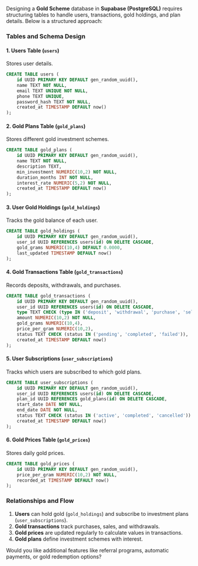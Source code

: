 Designing a **Gold Scheme** database in **Supabase (PostgreSQL)** requires structuring tables to handle users, transactions, gold holdings, and plan details. Below is a structured approach:

### **Tables and Schema Design**

#### 1. **Users Table** (`users`)
Stores user details.

```sql
CREATE TABLE users (
    id UUID PRIMARY KEY DEFAULT gen_random_uuid(),
    name TEXT NOT NULL,
    email TEXT UNIQUE NOT NULL,
    phone TEXT UNIQUE,
    password_hash TEXT NOT NULL,
    created_at TIMESTAMP DEFAULT now()
);
```

#### 2. **Gold Plans Table** (`gold_plans`)
Stores different gold investment schemes.

```sql
CREATE TABLE gold_plans (
    id UUID PRIMARY KEY DEFAULT gen_random_uuid(),
    name TEXT NOT NULL,
    description TEXT,
    min_investment NUMERIC(10,2) NOT NULL,
    duration_months INT NOT NULL,
    interest_rate NUMERIC(5,2) NOT NULL,
    created_at TIMESTAMP DEFAULT now()
);
```

#### 3. **User Gold Holdings** (`gold_holdings`)
Tracks the gold balance of each user.

```sql
CREATE TABLE gold_holdings (
    id UUID PRIMARY KEY DEFAULT gen_random_uuid(),
    user_id UUID REFERENCES users(id) ON DELETE CASCADE,
    gold_grams NUMERIC(10,4) DEFAULT 0.0000,
    last_updated TIMESTAMP DEFAULT now()
);
```

#### 4. **Gold Transactions Table** (`gold_transactions`)
Records deposits, withdrawals, and purchases.

```sql
CREATE TABLE gold_transactions (
    id UUID PRIMARY KEY DEFAULT gen_random_uuid(),
    user_id UUID REFERENCES users(id) ON DELETE CASCADE,
    type TEXT CHECK (type IN ('deposit', 'withdrawal', 'purchase', 'sell')),
    amount NUMERIC(10,2) NOT NULL,
    gold_grams NUMERIC(10,4),
    price_per_gram NUMERIC(10,2),
    status TEXT CHECK (status IN ('pending', 'completed', 'failed')),
    created_at TIMESTAMP DEFAULT now()
);
```

#### 5. **User Subscriptions** (`user_subscriptions`)
Tracks which users are subscribed to which gold plans.

```sql
CREATE TABLE user_subscriptions (
    id UUID PRIMARY KEY DEFAULT gen_random_uuid(),
    user_id UUID REFERENCES users(id) ON DELETE CASCADE,
    plan_id UUID REFERENCES gold_plans(id) ON DELETE CASCADE,
    start_date DATE NOT NULL,
    end_date DATE NOT NULL,
    status TEXT CHECK (status IN ('active', 'completed', 'cancelled')) DEFAULT 'active',
    created_at TIMESTAMP DEFAULT now()
);
```

#### 6. **Gold Prices Table** (`gold_prices`)
Stores daily gold prices.

```sql
CREATE TABLE gold_prices (
    id UUID PRIMARY KEY DEFAULT gen_random_uuid(),
    price_per_gram NUMERIC(10,2) NOT NULL,
    recorded_at TIMESTAMP DEFAULT now()
);
```

### **Relationships and Flow**
1. **Users** can hold gold (`gold_holdings`) and subscribe to investment plans (`user_subscriptions`).
2. **Gold transactions** track purchases, sales, and withdrawals.
3. **Gold prices** are updated regularly to calculate values in transactions.
4. **Gold plans** define investment schemes with interest.

Would you like additional features like referral programs, automatic payments, or gold redemption options?
